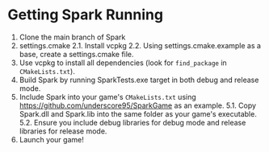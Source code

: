 # Getting Spark Running

1. Clone the main branch of Spark
2. settings.cmake
2.1. Install vcpkg
2.2. Using settings.cmake.example as a base, create a settings.cmake file.
3. Use vcpkg to install all dependencies (look for `find_package` in `CMakeLists.txt`).
4. Build Spark by running SparkTests.exe target in both debug and release mode.
5. Include Spark into your game's `CMakeLists.txt` using https://github.com/underscore95/SparkGame as an example.
5.1. Copy Spark.dll and Spark.lib into the same folder as your game's executable.
5.2. Ensure you include debug libraries for debug mode and release libraries for release mode.
6. Launch your game!
